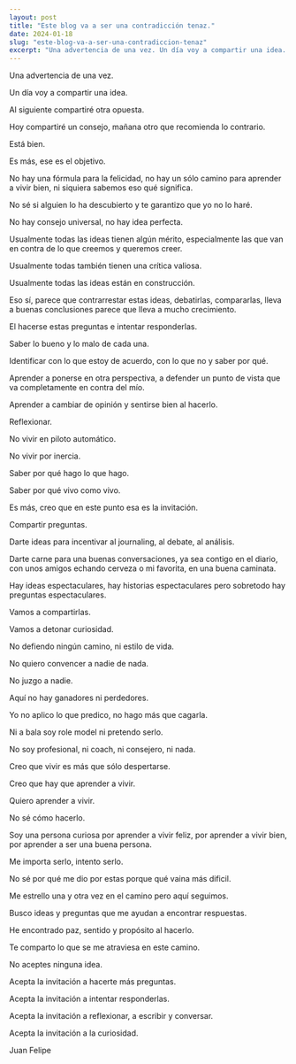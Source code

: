 ```yaml
---
layout: post
title: "Este blog va a ser una contradicción tenaz."
date: 2024-01-18
slug: "este-blog-va-a-ser-una-contradiccion-tenaz"
excerpt: "Una advertencia de una vez. Un día voy a compartir una idea. Al siguiente compartiré otra opuesta. Un día compartiré un consejo, al otro día otro que recomienda lo contrario. Está bien. Es más, ese es el objetivo. No aceptes ninguna idea.Acepta la invitación a hacerte más preguntas."
---
```


Una advertencia de una vez.

Un día voy a compartir una idea.

Al siguiente compartiré otra opuesta.

Hoy compartiré un consejo, mañana otro que recomienda lo contrario.

Está bien.

Es más, ese es el objetivo.

No hay una fórmula para la felicidad, no hay un sólo camino para aprender a vivir bien, ni siquiera sabemos eso qué significa.

No sé si alguien lo ha descubierto y te garantizo que yo no lo haré.

No hay consejo universal, no hay idea perfecta.

Usualmente todas las ideas tienen algún mérito, especialmente las que van en contra de lo que creemos y queremos creer.

Usualmente todas también tienen una crítica valiosa.

Usualmente todas las ideas están en construcción.

Eso sí, parece que contrarrestar estas ideas, debatirlas, compararlas, lleva a buenas conclusiones parece que lleva a mucho crecimiento.

El hacerse estas preguntas e intentar responderlas.

Saber lo bueno y lo malo de cada una.

Identificar con lo que estoy de acuerdo, con lo que no y saber por qué.

Aprender a ponerse en otra perspectiva, a defender un punto de vista que va completamente en contra del mío.

Aprender a cambiar de opinión y sentirse bien al hacerlo.

Reflexionar.

No vivir en piloto automático.

No vivir por inercia.

Saber por qué hago lo que hago.

Saber por qué vivo como vivo.

Es más, creo que en este punto esa es la invitación.

Compartir preguntas.

Darte ideas para incentivar al journaling, al debate, al análisis.

Darte carne para una buenas conversaciones, ya sea contigo en el diario, con unos amigos echando cerveza o mi favorita, en una buena caminata.

Hay ideas espectaculares, hay historias espectaculares pero sobretodo hay preguntas espectaculares.

Vamos a compartirlas.

Vamos a detonar curiosidad.

No defiendo ningún camino, ni estilo de vida.

No quiero convencer a nadie de nada.

No juzgo a nadie.

Aquí no hay ganadores ni perdedores.

Yo no aplico lo que predico, no hago más que cagarla.

Ni a bala soy role model ni pretendo serlo.

No soy profesional, ni coach, ni consejero, ni nada.

‍Creo que vivir es más que sólo despertarse.

Creo que hay que aprender a vivir.

Quiero aprender a vivir.

No sé cómo hacerlo.

‍Soy una persona curiosa por aprender a vivir feliz, por aprender a vivir bien, por aprender a ser una buena persona.

Me importa serlo, intento serlo.

No sé por qué me dio por estas porque qué vaina más dificil.

Me estrello una y otra vez en el camino pero aquí seguimos.

Busco ideas y preguntas que me ayudan a encontrar respuestas.

He encontrado paz, sentido y propósito al hacerlo.

Te comparto lo que se me atraviesa en este camino.

‍No aceptes ninguna idea.

Acepta la invitación a hacerte más preguntas.

Acepta la invitación a intentar responderlas.

Acepta la invitación a reflexionar, a escribir y conversar.

Acepta la invitación a la curiosidad.

‍Juan Felipe‍

